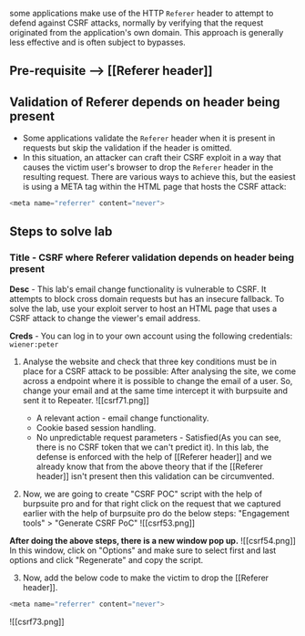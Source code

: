 some applications make use of the HTTP `Referer` header to attempt to defend against CSRF attacks, normally by verifying that the request originated from the application's own domain. This approach is generally less effective and is often subject to bypasses.

## Pre-requisite --> [[Referer header]]

## Validation of Referer depends on header being present

   - Some applications validate the `Referer` header when it is present in requests but skip the validation if the header is omitted.
   - In this situation, an attacker can craft their CSRF exploit in a way that causes the victim user's browser to drop the `Referer` header in the resulting request. There are various ways to achieve this, but the easiest is using a META tag within the HTML page that hosts the CSRF attack:
```js
<meta name="referrer" content="never">
```

## Steps to solve lab
### Title - CSRF where Referer validation depends on header being present

**Desc** - This lab's email change functionality is vulnerable to CSRF. It attempts to block cross domain requests but has an insecure fallback. To solve the lab, use your exploit server to host an HTML page that uses a CSRF attack to change the viewer's email address. 

**Creds** - You can log in to your own account using the following credentials: `wiener:peter`

1. Analyse the website and check that three key conditions must be in place for a CSRF attack to be possible:
After analysing the site, we come across a endpoint where it is possible to change the email of a user. So, change your email and at the same time intercept it with burpsuite and sent it to Repeater.
![[csrf71.png]]
   - A relevant action - email change functionality.
   - Cookie based session handling.
   - No unpredictable request parameters - Satisfied(As you can see, there is no CSRF token that we can't predict it).
In this lab, the defense is enforced with the help of [[Referer header]] and we already know that from the above theory that if the [[Referer header]] isn't present then this validation can be circumvented.

2. Now, we are going to create "CSRF POC" script with the help of burpsuite pro and for that right click on the request that we captured earlier with the help of burpsuite pro do the below steps:
"Engagement tools" > "Generate CSRF PoC"
![[csrf53.png]]

**After doing the above steps, there is a new window pop up.**
![[csrf54.png]]
In this window, click on "Options" and make sure to select first and last options and click "Regenerate" and copy the script.

3. Now, add the below code to make the victim to drop the [[Referer header]].
```js
<meta name="referrer" content="never">
```

![[csrf73.png]]
